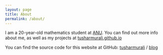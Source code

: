 ```yaml
---
layout: page
title: About
permalink: /about/
---
```


I am a 20-year-old mathematics student at [ANU](https://anu.edu.au). You can find out more info about me, as well as my projects at [tusharmurali.github.io](https://tusharmurali.github.io/)

You can find the source code for this website at GitHub:
[tusharmurali][tusharmurali-organization] /
[blog](https://github.com/tusharmurali/blog)


[tusharmurali-organization]: https://github.com/tusharmurali
